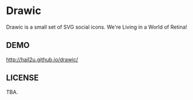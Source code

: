 Drawic
======

Drawic is a small set of SVG social icons. We're Living in a World of Retina!


DEMO
----

http://hail2u.github.io/drawic/


LICENSE
-------

TBA.
